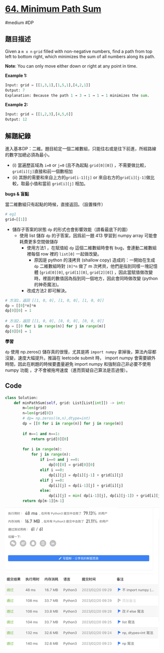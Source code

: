 # [64. Minimum Path Sum](https://leetcode.cn/problems/minimum-path-sum/)

#medium #DP



## 題目描述

Given a `m x n` `grid` filled with non-negative numbers, find a path from top left to bottom right, which minimizes the sum of all numbers along its path.

**Note**: You can only move either down or right at any point in time.

 

**Example 1:**

```python
Input: grid = [[1,3,1],[1,5,1],[4,2,1]]
Output: 7
Explanation: Because the path 1 → 3 → 1 → 1 → 1 minimizes the sum.

```

**Example 2:**

```python
Input: grid = [[1,2,3],[4,5,6]]
Output: 12

```



## 解題紀錄

進入基本DP：二維。題目給定一個二維數組，只能往右或是往下前進，所經路線的數字加總必須為最小。

* (i) 當遍歷區域為 `i=0` or `j=0`  (且不為起點 `grid[0][0]`) ，不需要做比較，`grid[i][j]`直接和前一個數相加
* (ii) 其餘的需要和來自上方的`grid[i-1][j]` or 來自右方的`grid[i][j-1]`做比較，取最小值和當前 `grid[i][j]` 相加。



**bugs & 盲點**

當二維數組只有起點的時候，直接返回。（設置條件）

```python
# eg1
grid=[[1]]
```

* 儲存子答案的狀態 `dp` 的形式也會影響效能（請看最底下的圖）
  * 使用 list 儲存 `dp` 的子答案，因爲前一題 413 學習到 numpy array 可能會耗費更多空間做儲存
    * 使用方法1 ，在賦值給 `dp` 這個二維數組時會有 bug，會連動二維數組裡每個 row 裡的  `list[0]` 一起做改變。
      * 原因是 python 的淺拷貝 (shallow copy) 造成的：一開始在生成 `dp` 二維數組時對 `[0]*n` 做了 m 次拷貝，他們是指到同樣一塊記憶體 (`grid[0][0]`, `grid[1][0]`, `grid[2][0]`) ，因此當賦值做改變時，裡面的數值因為指到同一個地方，因此會同時做改變 (python 的神奇魔法)。
    * 改成方法2 即可解決。

```python
# 方法1，返回 [[1, 0, 0], [1, 0, 0], [1, 0, 0]]
dp = [[0]*n]*m
dp[0][0] = 1

# 方法2，返回 [[1, 0, 0], [0, 0, 0], [0, 0, 0]]
dp = [[0 for i in range(n)] for j in range(m)]
dp[0][0] = 1

```



**學習**

`dp` 使用 np.zeros() 儲存真的很慢，尤其是將 `import numpy` 拿掉後，算法內容都沒變，速度大幅提升。推論在 leetcode submit 時， import numpy 會需要額外時間，因此在刷題的時候要盡量避免 import numpy 和強制自己非必要不使用 numpy 功能 ，才不會被拖垮速度（進而質疑自己算法是否過慢）。



## Code

```python
class Solution:
    def minPathSum(self, grid: List[List[int]]) -> int:
        m=len(grid)
        n=len(grid[0])
        # dp= np.zeros((m,n),dtype=int)
        dp = [[0 for i in range(n)] for j in range(m)]
        
        if m==1 and n==1:
            return grid[0][0]

        for i in range(m):
            for j in range(n):
                if i==0 and j ==0:
                    dp[0][0] = grid[0][0]
                elif i ==0:
                    dp[i][j] = dp[i][j-1] + grid[i][j]
                elif j ==0:
                    dp[i][j] = dp[i-1][j] + grid[i][j]
                else: 
                    dp[i][j] = min( dp[i-1][j], dp[i][j-1]) + grid[i][j]
        return dp[m-1][n-1]
```

![img_ac](https://github.com/youngmihuang/leetcode-python/blob/main/img/64.minimum_path_sum_ac.png)
